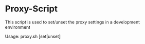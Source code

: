 # Proxy-Script

This script is used to set/unset the proxy settings in a development environment

Usage: proxy.sh [set|unset]
